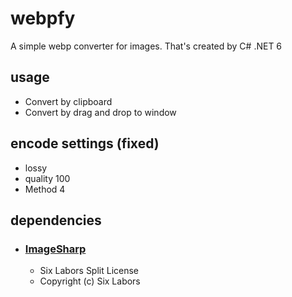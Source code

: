 ﻿# webpfy
A simple webp converter for images.
That's created by C# .NET 6

## usage
- Convert by clipboard
- Convert by drag and drop to window

## encode settings (fixed)
- lossy
- quality 100
- Method 4

## dependencies
- ### [ImageSharp](https://github.com/SixLabors/ImageSharp) 
	- Six Labors Split License
	- Copyright (c) Six Labors